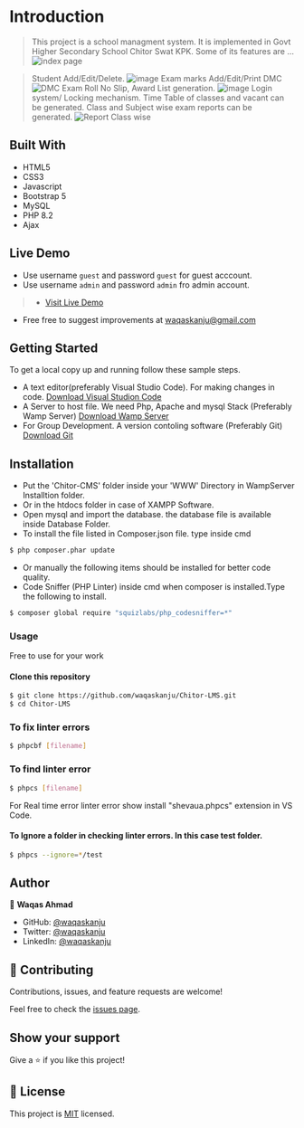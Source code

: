 
# Introduction

> This project is a school managment system. It is implemented in Govt Higher Secondary School Chitor Swat KPK. Some of its features are ...
![index page](https://user-images.githubusercontent.com/13853450/227044754-546a955e-f01b-4534-876e-2f1582e259f0.png)

> Student Add/Edit/Delete.
![image](https://user-images.githubusercontent.com/13853450/227787269-690c171b-1183-43a8-8b84-62cc0ff191db.png)
> Exam marks Add/Edit/Print DMC
![DMC](https://user-images.githubusercontent.com/13853450/227045364-7c662486-9ca3-4fad-ba38-f9250095e6e9.png)
> Exam Roll No Slip, Award List generation.
![image](https://user-images.githubusercontent.com/13853450/227787431-7d8e168e-c88b-42fd-b48b-c8d9498f2cd9.png)
> Login system/ Locking mechanism.
> Time Table of classes and vacant can be generated.
> Class and Subject wise exam reports can be generated.
![Report Class wise](https://user-images.githubusercontent.com/13853450/227046321-f1409e9c-a519-49f0-8a58-ff2b600035e4.png)

## Built With

- HTML5
- CSS3
- Javascript
- Bootstrap 5
- MySQL
- PHP 8.2
- Ajax

## Live Demo

- Use username `guest` and password `guest` for guest acccount.
- Use username `admin` and password `admin` fro admin account.

> -  [Visit Live Demo](https://chitor.000webhostapp.com/)

- Free free to suggest improvements at waqaskanju@gmail.com

## Getting Started

To get a local copy up and running follow these sample steps.

- A text editor(preferably Visual Studio Code). For making changes in code. [Download Visual Studion Code](https://code.visualstudio.com/)
- A Server to host file. We need Php, Apache and mysql Stack (Preferably Wamp Server)    [Download Wamp Server](https://www.wampserver.com/en/#download-wrapper)
- For Group Development. A version contoling software (Preferably Git)  [Download Git](https://git-scm.com/downloads)

## Installation
- Put the 'Chitor-CMS' folder inside your 'WWW' Directory in WampServer Installtion folder.
- Or in the htdocs folder in case of XAMPP Software.
- Open mysql and import the database. the database file is available inside Database Folder.
- To install the file listed in Composer.json file. type inside cmd

```bash
$ php composer.phar update
```

- Or manually the following items should be installed for better code quality.
- Code Sniffer (PHP Linter) inside cmd when composer is installed.Type the following to install.

```bash
$ composer global require "squizlabs/php_codesniffer=*"
```

### Usage
Free to use for your work

#### Clone this repository

```bash
$ git clone https://github.com/waqaskanju/Chitor-LMS.git
$ cd Chitor-LMS
```

### To fix linter errors

```bash
$ phpcbf [filename]
```

### To find linter error

```bash
$ phpcs [filename]
```

For Real time error linter error show install "shevaua.phpcs" extension in VS Code.

#### To Ignore a folder in checking linter errors. In this case test folder.

```bash
$ phpcs --ignore=*/test
```
## Author

👤 **Waqas Ahmad**

- GitHub: [@waqaskanju](https://github.com/waqaskanju)
- Twitter: [@waqaskanju](https://twitter.com/waqaskanju)
- LinkedIn: [@waqaskanju](https://www.linkedin.com/in/waqaskanju)


## 🤝 Contributing

Contributions, issues, and feature requests are welcome!

Feel free to check the [issues page](../../issues/).

## Show your support

Give a ⭐️ if you like this project!


## 📝 License

This project is [MIT](./MIT.md) licensed.
